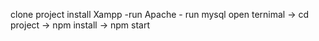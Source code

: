 clone project
install Xampp -run Apache - run mysql
open ternimal -> cd project -> npm install -> npm start
